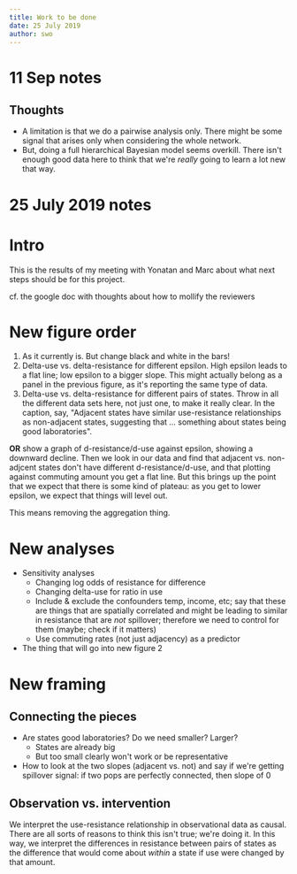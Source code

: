 ```yaml
---
title: Work to be done
date: 25 July 2019
author: swo
---
```


# 11 Sep notes

## Thoughts

- A limitation is that we do a pairwise analysis only. There might be some signal that arises only when considering the whole network.
- But, doing a full hierarchical Bayesian model seems overkill. There isn't enough good data here to think that we're *really* going to learn a lot new that way.

# 25 July 2019 notes

# Intro

This is the results of my meeting with Yonatan and Marc about what next steps should be for this project.

cf. the google doc with thoughts about how to mollify the reviewers

# New figure order

1. As it currently is. But change black and white in the bars!
2. Delta-use vs. delta-resistance for different epsilon. High epsilon leads to a flat line; low epsilon to a bigger slope. This might actually belong as a panel in the previous figure, as it's reporting the same type of data.
3. Delta-use vs. delta-resistance for different pairs of states. Throw in all the different data sets here, not just one, to make it really clear. In the caption, say, "Adjacent states have similar use-resistance relationships as non-adjacent states, suggesting that ... something about states being good laboratories".

**OR** show a graph of d-resistance/d-use against epsilon, showing a downward decline. Then we look in our data and find that adjacent vs. non-adjcent states don't have different d-resistance/d-use, and that plotting against commuting amount you get a flat line. But this brings up the point that we expect that there is some kind of plateau: as you get to lower epsilon, we expect that things will level out.

This means removing the aggregation thing.

# New analyses

- Sensitivity analyses
    - Changing log odds of resistance for difference
    - Changing delta-use for ratio in use
    - Include & exclude the confounders temp, income, etc; say that these are things that are spatially correlated and might be leading to similar in resistance that are *not* spillover; therefore we need to control for them (maybe; check if it matters)
    - Use commuting rates (not just adjacency) as a predictor
- The thing that will go into new figure 2

# New framing

## Connecting the pieces

- Are states good laboratories? Do we need smaller? Larger?
    - States are already big
    - But too small clearly won't work or be representative
- How to look at the two slopes (adjacent vs. not) and say if we're getting spillover signal: if two pops are perfectly connected, then slope of 0

## Observation vs. intervention

We interpret the use-resistance relationship in observational data as causal.
There are all sorts of reasons to think this isn't true; we're doing it. In
this way, we interpret the differences in resistance between pairs of states as
the difference that would come about *within* a state if use were changed by
that amount.
